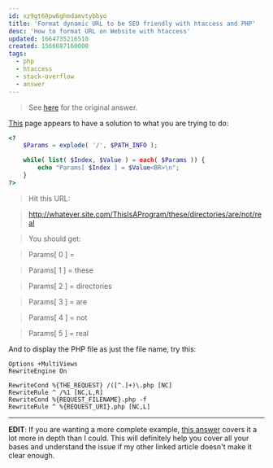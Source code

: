 ```yaml
---
id: xz9gt68pw6ghmdamvtybbyo
title: 'Format dynamic URL to be SEO friendly with htaccess and PHP'
desc: 'How to format URL on Website with htaccess'
updated: 1664735216510
created: 1566887160000
tags:
  - php
  - htaccess
  - stack-overflow
  - answer
---
```


> See [here](https://stackoverflow.com/a/57666990/6456163) for the original answer.

[This](https://grokbase.com/t/php/php-general/0159ts8x8h/passing-parameters-in-the-url-using-forward-slashes#20010509ss83mvqx7894e90njxvrsjgkcg) page appears to have a solution to what you are trying to do:

```php
<?
    $Params = explode( '/', $PATH_INFO );

    while( list( $Index, $Value ) = each( $Params )) {
        echo "Params[ $Index ] = $Value<BR>\n";
    }
?>
```


> Hit this URL:

> http://whatever.site.com/ThisIsAProgram/these/directories/are/not/real

> You should get:

> Params[ 0 ] =

> Params[ 1 ] = these

> Params[ 2 ] = directories

> Params[ 3 ] = are

> Params[ 4 ] = not

> Params[ 5 ] = real

And to display the PHP file as just the file name, try this:

```text
Options +MultiViews
RewriteEngine On

RewriteCond %{THE_REQUEST} /([^.]+)\.php [NC]
RewriteRule ^ /%1 [NC,L,R]
RewriteCond %{REQUEST_FILENAME}.php -f
RewriteRule ^ %{REQUEST_URI}.php [NC,L]
```

----------

**EDIT**: If you are wanting a more complete example, [this answer](https://serverfault.com/a/210766) covers it a lot more in depth than I could. This will definitely help you cover all your bases and understand the issue if my other linked article doesn't make it clear enough.
